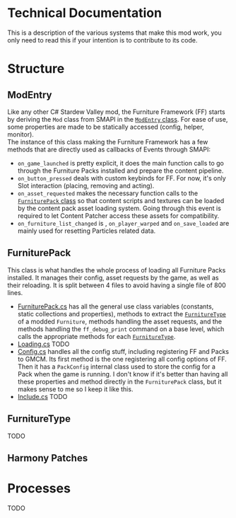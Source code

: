 # Technical Documentation

This is a description of the various systems that make this mod work, you only need to read this if your intention is to contribute to its code.

# Structure

## ModEntry

Like any other C# Stardew Valley mod, the Furniture Framework (FF) starts by deriving the `Mod` class from SMAPI in the [`ModEntry` class](../FurnitureFramework/ModEntry.cs). For ease of use, some properties are made to be statically accessed (config, helper, monitor).  
The instance of this class making the Furniture Framework has a few methods that are directly used as callbacks of Events through SMAPI:

- `on_game_launched` is pretty explicit, it does the main function calls to go through the Furniture Packs installed and prepare the content pipeline.
- `on_button_pressed` deals with custom keybinds for FF. For now, it's only Slot interaction (placing, removing and acting).
- `on_asset_requested` makes the necessary function calls to the [`FurniturePack` class](#furniturepack) so that content scripts and textures can be loaded by the content pack asset loading system. Going through this event is required to let Content Patcher access these assets for compatibility.
- `on_furniture_list_changed` is , `on_player_warped` and `on_save_loaded` are mainly used for resetting Particles related data.

## FurniturePack

This class is what handles the whole process of loading all Furniture Packs installed. It manages their config, asset requests by the game, as well as their reloading. It is split between 4 files to avoid having a single file of 800 lines.

- [FurniturePack.cs](../FurnitureFramework/Pack/FurniturePack.cs) has all the general use class variables (constants, static collections and properties), methods to extract the [`FurnitureType`](#furnituretype) of a modded `Furniture`, methods handling the asset requests, and the methods handling the `ff_debug_print` command on a base level, which calls the appropriate methods for each [`FurnitureType`](#furnituretype).
- [Loading.cs](../FurnitureFramework/Pack/Loading.cs) TODO
- [Config.cs](../FurnitureFramework/Pack/Config.cs) handles all the config stuff, including registering FF and Packs to GMCM. Its first method is the one registering all config options of FF. Then it has a `PackConfig` internal class used to store the config for a Pack when the game is running. I don't know if it's better than having all these properties and method directly in the `FurniturePack` class, but it makes sense to me so I keep it like this.
- [Include.cs](../FurnitureFramework/Pack/Include.cs) TODO

## FurnitureType

TODO

## Harmony Patches

# Processes

TODO